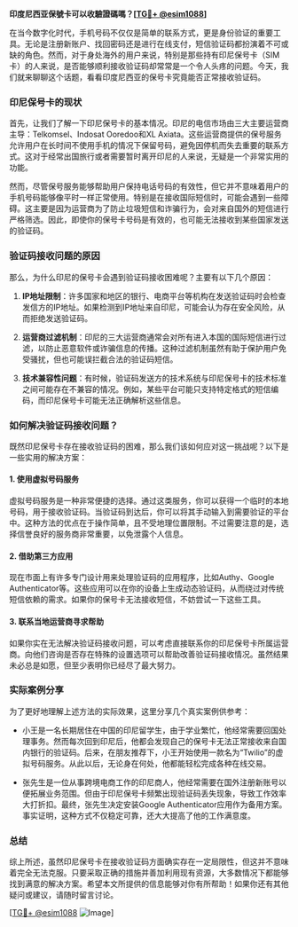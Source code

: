 **印度尼西亚保號卡可以收驗證碼嗎？[[TG💪+ @esim1088](https://t.me/s/esim1088)]**

在当今数字化时代，手机号码不仅仅是简单的联系方式，更是身份验证的重要工具。无论是注册新账户、找回密码还是进行在线支付，短信验证码都扮演着不可或缺的角色。然而，对于身处海外的用户来说，特别是那些持有印尼保号卡（SIM卡）的人来说，是否能够顺利接收验证码却常常是一个令人头疼的问题。今天，我们就来聊聊这个话题，看看印度尼西亚的保号卡究竟能否正常接收验证码。

### 印尼保号卡的现状

首先，让我们了解一下印尼保号卡的基本情况。印尼的电信市场由三大主要运营商主导：Telkomsel、Indosat Ooredoo和XL Axiata。这些运营商提供的保号服务允许用户在长时间不使用手机的情况下保留号码，避免因停机而失去重要的联系方式。这对于经常出国旅行或者需要暂时离开印尼的人来说，无疑是一个非常实用的功能。

然而，尽管保号服务能够帮助用户保持电话号码的有效性，但它并不意味着用户的手机号码能够像平时一样正常使用。特别是在接收国际短信时，可能会遇到一些障碍。这主要是因为运营商为了防止垃圾短信和诈骗行为，会对来自国外的短信进行严格筛选。因此，即使你的保号卡号码是有效的，也可能无法接收到某些国家发送的验证码。

### 验证码接收问题的原因

那么，为什么印尼的保号卡会遇到验证码接收困难呢？主要有以下几个原因：

1. **IP地址限制**：许多国家和地区的银行、电商平台等机构在发送验证码时会检查发信方的IP地址。如果检测到IP地址来自印尼，可能会认为存在安全风险，从而拒绝发送验证码。

2. **运营商过滤机制**：印尼的三大运营商通常会对所有进入本国的国际短信进行过滤，以防止恶意软件或诈骗信息的传播。这种过滤机制虽然有助于保护用户免受骚扰，但也可能误拦截合法的验证码短信。

3. **技术兼容性问题**：有时候，验证码发送方的技术系统与印尼保号卡的技术标准之间可能存在不兼容的情况。例如，某些平台可能只支持特定格式的短信编码，而印尼保号卡可能无法正确解析这些信息。

### 如何解决验证码接收问题？

既然印尼保号卡存在接收验证码的困难，那么我们该如何应对这一挑战呢？以下是一些实用的解决方案：

#### 1. 使用虚拟号码服务

虚拟号码服务是一种非常便捷的选择。通过这类服务，你可以获得一个临时的本地号码，用于接收验证码。当验证码到达后，你可以将其手动输入到需要验证的平台中。这种方法的优点在于操作简单，且不受地理位置限制。不过需要注意的是，选择信誉良好的服务商非常重要，以免泄露个人信息。

#### 2. 借助第三方应用

现在市面上有许多专门设计用来处理验证码的应用程序，比如Authy、Google Authenticator等。这些应用可以在你的设备上生成动态验证码，从而绕过对传统短信依赖的需求。如果你的保号卡无法接收短信，不妨尝试一下这些工具。

#### 3. 联系当地运营商寻求帮助

如果你实在无法解决验证码接收问题，可以考虑直接联系你的印尼保号卡所属运营商。向他们咨询是否存在特殊的设置选项可以帮助改善验证码接收情况。虽然结果未必总是如愿，但至少表明你已经尽了最大努力。

### 实际案例分享

为了更好地理解上述方法的实际效果，这里分享几个真实案例供参考：

- 小王是一名长期居住在中国的印尼留学生，由于学业繁忙，他经常需要回国处理事务。然而每次回到印尼后，他都会发现自己的保号卡无法正常接收来自国内银行的验证码。后来，在朋友推荐下，小王开始使用一款名为“Twilio”的虚拟号码服务。从此以后，无论身在何处，他都能轻松完成各种在线交易。
  
- 张先生是一位从事跨境电商工作的印尼商人，他经常需要在国外注册新账号以便拓展业务范围。但由于印尼保号卡频繁出现验证码丢失现象，导致工作效率大打折扣。最终，张先生决定安装Google Authenticator应用作为备用方案。事实证明，这种方式不仅稳定可靠，还大大提高了他的工作满意度。

### 总结

综上所述，虽然印尼保号卡在接收验证码方面确实存在一定局限性，但这并不意味着完全无法克服。只要采取正确的措施并善加利用现有资源，大多数情况下都能够找到满意的解决方案。希望本文所提供的信息能够对你有所帮助！如果你还有其他疑问或建议，请随时留言讨论。

[[TG💪+ @esim1088](https://t.me/s/esim1088) ![Image](https://i.postimg.cc/4NQfJmqS/Snipaste-2025-05-13-00-14-12.png)]